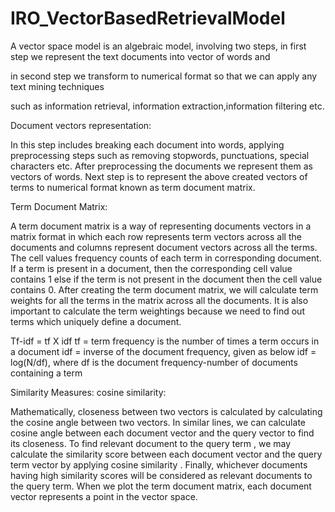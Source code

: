 # IRO_VectorBasedRetrievalModel

A vector space model is an algebraic model, involving two steps, in first step we represent the text documents into vector of words and 

in second step we transform to numerical format so that we can apply any text mining techniques

such as information retrieval, information extraction,information filtering etc.

Document vectors representation:

In this step includes breaking each document into words, applying preprocessing steps such as removing stopwords, punctuations, special characters etc.
After preprocessing the documents we represent them as vectors of words.
Next step is to represent the above created vectors of terms to numerical format known as term document matrix. 

Term Document Matrix:

A term document matrix is a way of representing documents vectors in a matrix format in which each row represents term vectors across all the documents 
and columns represent document vectors across all the terms. 
The cell values frequency counts of each term in corresponding document. If a term is present in a document, then the corresponding cell value contains 1 
else if the term is not present in the document then the cell value contains 0.
After creating the term document matrix, we will calculate term weights for all the terms in the matrix across all the documents.
It is also important to calculate the term weightings because we need to find out terms which uniquely define a document. 

Tf-idf = tf X idf 
tf = term frequency is the number of times a term occurs in a document
idf = inverse of the document frequency, given as below
idf = log(N/df), where df is the document frequency-number of documents containing a term

Similarity Measures: cosine similarity:

Mathematically, closeness between two vectors is calculated by calculating the cosine angle between two vectors. 
In similar lines, we can calculate cosine angle between each document vector and the query vector to find its closeness. 
To find relevant document to the query term , we may calculate the similarity score between each document vector
and the query term vector by applying cosine similarity .
Finally, whichever documents having high similarity scores will be considered as relevant documents to the query term.
When we plot the term document matrix, each document vector represents a point in the vector space.

